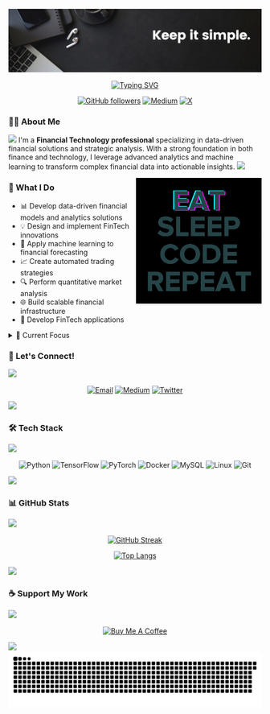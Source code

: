 ![MasterHead](https://github.com/MathisBurak/MathisBurak/blob/main/img/black.png)

<div align="center">
  <a href="https://git.io/typing-svg">
    <img src="https://readme-typing-svg.demolab.com?font=Fira+Code&size=28&duration=3000&pause=500&center=true&vCenter=true&width=435&lines=Mathis+Burak;Financial+Technology+Innovator;Data+Scientist;ML+Engineer" alt="Typing SVG" />
  </a>
</div>

<div align="center">
  
  [![GitHub followers](https://img.shields.io/github/followers/MathisBurak?style=social)](https://github.com/MathisBurak)
  [![Medium](https://img.shields.io/badge/Medium-Follow%20%40mathisburak-black?style=flat&logo=medium)](https://medium.com/@mathisburak)
  [![X](https://img.shields.io/badge/X-Follow%20%40MathisBurak-black?style=flat&logo=x)](https://twitter.com/MathisBurak)
  
</div>

### 👨‍💻 About Me

 <a href="https://github.com/404"><img src="https://user-images.githubusercontent.com/73097560/115834477-dbab4500-a447-11eb-908a-139a6edaec5c.gif"></a>
I'm a **Financial Technology professional** specializing in data-driven financial solutions and strategic analysis. With a strong foundation in both finance and technology, I leverage advanced analytics and machine learning to transform complex financial data into actionable insights.
 <a href="https://github.com/404"><img src="https://user-images.githubusercontent.com/73097560/115834477-dbab4500-a447-11eb-908a-139a6edaec5c.gif"></a>
 
<img src="https://github.com/MathisBurak/MathisBurak/blob/main/img/EatSleepCodeRepeat.gif" alt="Coding" width=250 height=250 align="right">

### 🎯 What I Do

- 📊 Develop data-driven financial models and analytics solutions
- 💡 Design and implement FinTech innovations
- 🤖 Apply machine learning to financial forecasting
- 📈 Create automated trading strategies
- 🔍 Perform quantitative market analysis
- 🌐 Build scalable financial infrastructure
- 📱 Develop FinTech applications

<details>
<summary>🌱 Current Focus</summary>

- 🧠 Exploring AI applications in financial markets
- ⚡ Developing scalable FinTech solutions
- 📊 Advancing quantitative trading strategies
</details>


### 💬 Let's Connect!
 <a href="https://github.com/404"><img src="https://user-images.githubusercontent.com/73097560/115834477-dbab4500-a447-11eb-908a-139a6edaec5c.gif"></a>
<div align="center">

[![Email](https://img.shields.io/badge/Email-mathisburak%40gmail.com-red?style=for-the-badge&logo=gmail)](mailto:mathisburak@gmail.com)
[![Medium](https://img.shields.io/badge/Medium-%40mathisburak-black?style=for-the-badge&logo=medium)](https://medium.com/@mathisburak)
[![Twitter](https://img.shields.io/badge/Twitter-%40MathisBurak-blue?style=for-the-badge&logo=twitter)](https://twitter.com/MathisBurak)

</div>
 <a href="https://github.com/404"><img src="https://user-images.githubusercontent.com/73097560/115834477-dbab4500-a447-11eb-908a-139a6edaec5c.gif"></a>
 
### 🛠️ Tech Stack
 <a href="https://github.com/404"><img src="https://user-images.githubusercontent.com/73097560/115834477-dbab4500-a447-11eb-908a-139a6edaec5c.gif"></a>
<div align="center">

![Python](https://img.shields.io/badge/Python-Expert-3776AB?style=for-the-badge&logo=python)
![TensorFlow](https://img.shields.io/badge/TensorFlow-Advanced-FF6F00?style=for-the-badge&logo=tensorflow)
![PyTorch](https://img.shields.io/badge/PyTorch-Advanced-EE4C2C?style=for-the-badge&logo=pytorch)
![Docker](https://img.shields.io/badge/Docker-Intermediate-2496ED?style=for-the-badge&logo=docker)
![MySQL](https://img.shields.io/badge/MySQL-Advanced-4479A1?style=for-the-badge&logo=mysql)
![Linux](https://img.shields.io/badge/Linux-Advanced-FCC624?style=for-the-badge&logo=linux)
![Git](https://img.shields.io/badge/Git-Advanced-F05032?style=for-the-badge&logo=git)

</div>
 <a href="https://github.com/404"><img src="https://user-images.githubusercontent.com/73097560/115834477-dbab4500-a447-11eb-908a-139a6edaec5c.gif"></a>
 
### 📊 GitHub Stats
 <a href="https://github.com/404"><img src="https://user-images.githubusercontent.com/73097560/115834477-dbab4500-a447-11eb-908a-139a6edaec5c.gif"></a>
<div align="center">
  
[![GitHub Streak](https://github-readme-streak-stats.herokuapp.com/?user=MathisBurak&theme=dark)](https://github.com/MathisBurak)
  
[![Top Langs](https://github-readme-stats.vercel.app/api/top-langs/?username=MathisBurak&layout=compact&theme=dark)](https://github.com/MathisBurak)

</div>
 <a href="https://github.com/404"><img src="https://user-images.githubusercontent.com/73097560/115834477-dbab4500-a447-11eb-908a-139a6edaec5c.gif"></a>

### ☕ Support My Work
 <a href="https://github.com/404"><img src="https://user-images.githubusercontent.com/73097560/115834477-dbab4500-a447-11eb-908a-139a6edaec5c.gif"></a>
<div align="center">
  
[![Buy Me A Coffee](https://img.shields.io/badge/Buy%20Me%20A%20Coffee-Support-yellow?style=for-the-badge&logo=buy-me-a-coffee)](https://www.buymeacoffee.com/mathisburak)

</div>
 <a href="https://github.com/404"><img src="https://user-images.githubusercontent.com/73097560/115834477-dbab4500-a447-11eb-908a-139a6edaec5c.gif"></a>
 
<picture>
  <source media="(prefers-color-scheme: dark)" srcset="https://raw.githubusercontent.com/MathisBurak/MathisBurak/output/github-contribution-grid-snake-dark.svg">
  <source media="(prefers-color-scheme: light)" srcset="https://raw.githubusercontent.com/MathisBurak/MathisBurak/output/github-contribution-grid-snake.svg">
  <img alt="github contribution grid snake animation" src="https://raw.githubusercontent.com/MathisBurak/MathisBurak/output/github-contribution-grid-snake.svg">
</picture>
